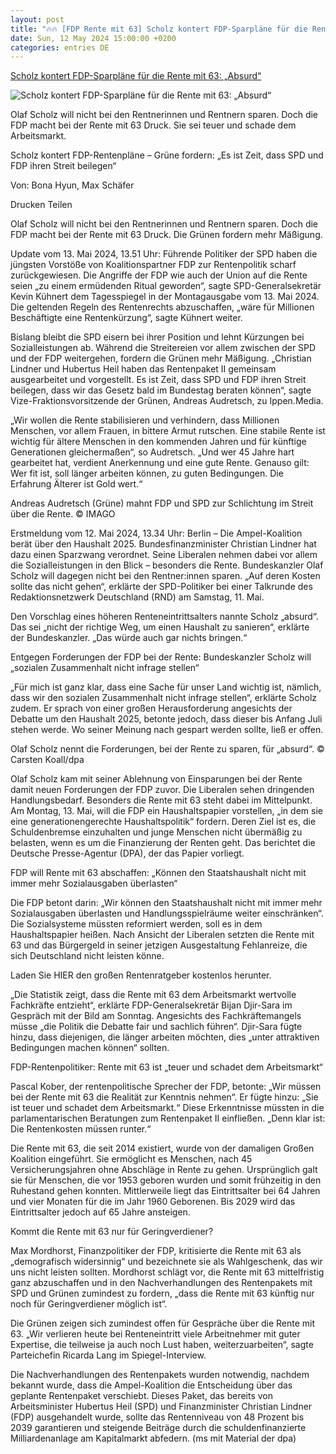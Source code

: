 ```yaml
---
layout: post
title: "🔥🔥 [FDP Rente mit 63] Scholz kontert FDP-Sparpläne für die Rente mit 63: „Absurd“"
date: Sun, 12 May 2024 15:00:00 +0200
categories: entries DE
---
```

[Scholz kontert FDP-Sparpläne für die Rente mit 63: „Absurd“](https://www.fr.de/wirtschaft/63-haushaltsdebatte-bundeskanzler-olaf-scholz-konter-fdp-plaene-rente-mit-93065077.html)

![Scholz kontert FDP-Sparpläne für die Rente mit 63: „Absurd“](https://www.fr.de/assets/images/34/549/34549688-olaf-scholz-spricht-bei-einer-talkrunde-des-redaktionsnetzwerks-deutschland-232MsTzV59fe.jpg)

Olaf Scholz will nicht bei den Rentnerinnen und Rentnern sparen. Doch die FDP macht bei der Rente mit 63 Druck. Sie sei teuer und schade dem Arbeitsmarkt.

Scholz kontert FDP-Rentenpläne – Grüne fordern: „Es ist Zeit, dass SPD und FDP ihren Streit beilegen“

Von: Bona Hyun, Max Schäfer

Drucken Teilen

Olaf Scholz will nicht bei den Rentnerinnen und Rentnern sparen. Doch die FDP macht bei der Rente mit 63 Druck. Die Grünen fordern mehr Mäßigung.

Update vom 13. Mai 2024, 13.51 Uhr: Führende Politiker der SPD haben die jüngsten Vorstöße von Koalitionspartner FDP zur Rentenpolitik scharf zurückgewiesen. Die Angriffe der FDP wie auch der Union auf die Rente seien „zu einem ermüdenden Ritual geworden“, sagte SPD-Generalsekretär Kevin Kühnert dem Tagesspiegel in der Montagausgabe vom 13. Mai 2024. Die geltenden Regeln des Rentenrechts abzuschaffen, „wäre für Millionen Beschäftigte eine Rentenkürzung“, sagte Kühnert weiter.

Bislang bleibt die SPD eisern bei ihrer Position und lehnt Kürzungen bei Sozialleistungen ab. Während die Streitereien vor allem zwischen der SPD und der FDP weitergehen, fordern die Grünen mehr Mäßigung. „Christian Lindner und Hubertus Heil haben das Rentenpaket II gemeinsam ausgearbeitet und vorgestellt. Es ist Zeit, dass SPD und FDP ihren Streit beilegen, dass wir das Gesetz bald im Bundestag beraten können“, sagte Vize-Fraktionsvorsitzende der Grünen, Andreas Audretsch, zu Ippen.Media.

„Wir wollen die Rente stabilisieren und verhindern, dass Millionen Menschen, vor allem Frauen, in bittere Armut rutschen. Eine stabile Rente ist wichtig für ältere Menschen in den kommenden Jahren und für künftige Generationen gleichermaßen“, so Audretsch. „Und wer 45 Jahre hart gearbeitet hat, verdient Anerkennung und eine gute Rente. Genauso gilt: Wer fit ist, soll länger arbeiten können, zu guten Bedingungen. Die Erfahrung Älterer ist Gold wert.“

Andreas Audretsch (Grüne) mahnt FDP und SPD zur Schlichtung im Streit über die Rente. © IMAGO

Erstmeldung vom 12. Mai 2024, 13.34 Uhr: Berlin – Die Ampel-Koalition berät über den Haushalt 2025. Bundesfinanzminister Christian Lindner hat dazu einen Sparzwang verordnet. Seine Liberalen nehmen dabei vor allem die Sozialleistungen in den Blick – besonders die Rente. Bundeskanzler Olaf Scholz will dagegen nicht bei den Rentner:innen sparen. „Auf deren Kosten sollte das nicht gehen“, erklärte der SPD-Politiker bei einer Talkrunde des Redaktionsnetzwerk Deutschland (RND) am Samstag, 11. Mai.

Den Vorschlag eines höheren Renteneintrittsalters nannte Scholz „absurd“. Das sei „nicht der richtige Weg, um einen Haushalt zu sanieren“, erklärte der Bundeskanzler. „Das würde auch gar nichts bringen.“

Entgegen Forderungen der FDP bei der Rente: Bundeskanzler Scholz will „sozialen Zusammenhalt nicht infrage stellen“

„Für mich ist ganz klar, dass eine Sache für unser Land wichtig ist, nämlich, dass wir den sozialen Zusammenhalt nicht infrage stellen“, erklärte Scholz zudem. Er sprach von einer großen Herausforderung angesichts der Debatte um den Haushalt 2025, betonte jedoch, dass dieser bis Anfang Juli stehen werde. Wo seiner Meinung nach gespart werden sollte, ließ er offen.

Olaf Scholz nennt die Forderungen, bei der Rente zu sparen, für „absurd“. © Carsten Koall/dpa

Olaf Scholz kam mit seiner Ablehnung von Einsparungen bei der Rente damit neuen Forderungen der FDP zuvor. Die Liberalen sehen dringenden Handlungsbedarf. Besonders die Rente mit 63 steht dabei im Mittelpunkt. Am Montag, 13. Mai, will die FDP ein Haushaltspapier vorstellen, „in dem sie eine generationengerechte Haushaltspolitik“ fordern. Deren Ziel ist es, die Schuldenbremse einzuhalten und junge Menschen nicht übermäßig zu belasten, wenn es um die Finanzierung der Renten geht. Das berichtet die Deutsche Presse-Agentur (DPA), der das Papier vorliegt.

FDP will Rente mit 63 abschaffen: „Können den Staatshaushalt nicht mit immer mehr Sozialausgaben überlasten“

Die FDP betont darin: „Wir können den Staatshaushalt nicht mit immer mehr Sozialausgaben überlasten und Handlungsspielräume weiter einschränken“. Die Sozialsysteme müssten reformiert werden, soll es in dem Haushaltspapier heißen. Nach Ansicht der Liberalen setzten die Rente mit 63 und das Bürgergeld in seiner jetzigen Ausgestaltung Fehlanreize, die sich Deutschland nicht leisten könne.

Laden Sie HIER den großen Rentenratgeber kostenlos herunter.

„Die Statistik zeigt, dass die Rente mit 63 dem Arbeitsmarkt wertvolle Fachkräfte entzieht“, erklärte FDP-Generalsekretär Bijan Djir-Sara im Gespräch mit der Bild am Sonntag. Angesichts des Fachkräftemangels müsse „die Politik die Debatte fair und sachlich führen“. Djir-Sara fügte hinzu, dass diejenigen, die länger arbeiten möchten, dies „unter attraktiven Bedingungen machen können“ sollten.

FDP-Rentenpolitiker: Rente mit 63 ist „teuer und schadet dem Arbeitsmarkt“

Pascal Kober, der rentenpolitische Sprecher der FDP, betonte: „Wir müssen bei der Rente mit 63 die Realität zur Kenntnis nehmen“. Er fügte hinzu: „Sie ist teuer und schadet dem Arbeitsmarkt.“ Diese Erkenntnisse müssten in die parlamentarischen Beratungen zum Rentenpaket II einfließen. „Denn klar ist: Die Rentenkosten müssen runter.“

Die Rente mit 63, die seit 2014 existiert, wurde von der damaligen Großen Koalition eingeführt. Sie ermöglicht es Menschen, nach 45 Versicherungsjahren ohne Abschläge in Rente zu gehen. Ursprünglich galt sie für Menschen, die vor 1953 geboren wurden und somit frühzeitig in den Ruhestand gehen konnten. Mittlerweile liegt das Eintrittsalter bei 64 Jahren und vier Monaten für die im Jahr 1960 Geborenen. Bis 2029 wird das Eintrittsalter jedoch auf 65 Jahre ansteigen.

Kommt die Rente mit 63 nur für Geringverdiener?

Max Mordhorst, Finanzpolitiker der FDP, kritisierte die Rente mit 63 als „demografisch widersinnig“ und bezeichnete sie als Wahlgeschenk, das wir uns nicht leisten sollten. Mordhorst schlägt vor, die Rente mit 63 mittelfristig ganz abzuschaffen und in den Nachverhandlungen des Rentenpakets mit SPD und Grünen zumindest zu fordern, „dass die Rente mit 63 künftig nur noch für Geringverdiener möglich ist“.

Die Grünen zeigen sich zumindest offen für Gespräche über die Rente mit 63. „Wir verlieren heute bei Renteneintritt viele Arbeitnehmer mit guter Expertise, die teilweise ja auch noch Lust haben, weiterzuarbeiten“, sagte Parteichefin Ricarda Lang im Spiegel-Interview.

Die Nachverhandlungen des Rentenpakets wurden notwendig, nachdem bekannt wurde, dass die Ampel-Koalition die Entscheidung über das geplante Rentenpaket verschiebt. Dieses Paket, das bereits von Arbeitsminister Hubertus Heil (SPD) und Finanzminister Christian Lindner (FDP) ausgehandelt wurde, sollte das Rentenniveau von 48 Prozent bis 2039 garantieren und steigende Beiträge durch die schuldenfinanzierte Milliardenanlage am Kapitalmarkt abfedern. (ms mit Material der dpa)

